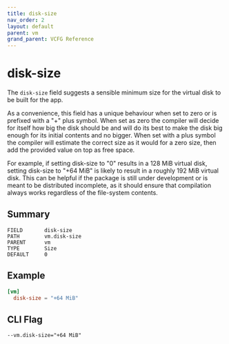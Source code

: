 ```yaml
---
title: disk-size
nav_order: 2
layout: default
parent: vm
grand_parent: VCFG Reference
---
```


# disk-size

The `disk-size` field suggests a sensible minimum size for the virtual disk to be built for the app.

As a convenience, this field has a unique behaviour when set to zero or is prefixed with a "+" plus symbol. When set as zero the compiler will decide for itself how big the disk should be and will do its best to make the disk big enough for its initial contents and no bigger. When set with a plus symbol the compiler will estimate the correct size as it would for a zero size, then add the provided value on top as free space.

For example, if setting disk-size to "0" results in a 128 MiB virtual disk, setting disk-size to "+64 MiB" is likely to result in a roughly 192 MiB virtual disk. This can be helpful if the package is still under development or is meant to be distributed incomplete, as it should ensure that compilation always works regardless of the file-system contents.


## Summary

```
FIELD       disk-size
PATH        vm.disk-size
PARENT      vm
TYPE        Size
DEFAULT     0
```

## Example

```toml
[vm]
  disk-size = "+64 MiB"
```

## CLI Flag

```
--vm.disk-size="+64 MiB"
```